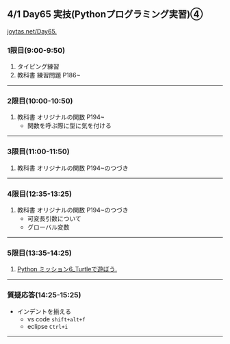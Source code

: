 ## 4/1 Day65 実技(Pythonプログラミング実習)④
[joytas.net/Day65.]()
### 1限目(9:00-9:50)
1. タイピング練習
1. 教科書 練習問題 P186~
---
### 2限目(10:00-10:50)
1. 教科書 オリジナルの関数 P194~
	- 関数を呼ぶ際に型に気を付ける
---
### 3限目(11:00-11:50)
1. 教科書 オリジナルの関数 P194~のつづき
---
### 4限目(12:35-13:25)
1. 教科書 オリジナルの関数 P194~のつづき
	- 可変長引数について
	- グローバル変数
---
### 5限目(13:35-14:25)
1. [Python ミッション6_Turtleで遊ぼう.](https://joytas.net/programming/python/hilow-2)
---
### 質疑応答(14:25-15:25)
- インデントを揃える
	- vs code `shift+alt+f`
	- eclipse `Ctrl+i`
----
